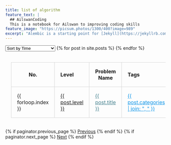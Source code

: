 ```yaml
---
title: list of algorithm
feature_text: |
  ## AilswanCoding
  This is a notebook for Ailswan to improving coding skills
feature_image: "https://picsum.photos/1300/400?image=989"
excerpt: "Alembic is a starting point for [Jekyll](https://jekyllrb.com/) projects. Rather than starting from scratch, this boilerplate is designed to get the ball rolling immediately. Install it, configure it, tweak it, push it."
---
```

<select id="sortDropdown">
    <option value="time">Sort by Time</option>
    <option value="level">Sort by Level</option>
    <option value="problemName">Sort by Problem Name</option>
</select>

<table style="border-collapse: collapse; width: 100%; padding: 18px;">
  <tr>
    <th style="text-align:center; border: 1px solid lightgrey; padding: 18px;">No.</th>
    <th style="text-align:left; border: 1px solid lightgrey; padding: 18px;">Level</th>
    <th style="text-align:center; border: 1px solid lightgrey; padding: 18px;">Problem Name</th>
    <th style="text-align:left; border: 1px solid lightgrey; padding: 18px;">Tags</th>
  </tr>
 {% for post in site.posts %}
<tr data-time="{{ post.feature_text | slice: -12, 10 | date: '%Y-%m-%d' }}">
    <td style="border: 1px solid lightgrey; padding: 18px;">{{ forloop.index }}</td>
    <td style="border: 1px solid lightgrey; padding: 18px;">
      <a href="{{ post.url }}" 
         style="{% if post.level == 'hard' %}color: #f44336;{% elsif post.level == 'medium' %}color: #f68140;{% endif %}">
         {{ post.level }}
      </a>
    </td>
    <td style="border: 1px solid lightgrey; padding: 18px;"><a href="{{ post.url }}"  style="color: #45818e" >{{ post.title }}</a></td>
    <td style="border: 1px solid lightgrey; padding: 18px;"><a href="{{ post.url }}" style="color: #0d94e7;">{{ post.categories | join: ", " }}</a></td>
</tr>
{% endfor %}
</table>

<div class="algorithm-pagination">
    {% if paginator.previous_page %}
        <a href="{{ paginator.previous_page_path }}" class="algorithm-prev">Previous</a>
    {% endif %}
    {% if paginator.next_page %}
        <a href="{{ paginator.next_page_path }}" class="algorithm-next">Next</a>
    {% endif %}
</div>
<!-- JavaScript for sorting -->
<script>
document.getElementById('sortDropdown').addEventListener('change', function() {
    var sortingMethod = this.value;
    var tbody = document.querySelector('table tbody');
    var rows = Array.prototype.slice.call(tbody.querySelectorAll('tr:not(:first-child)'));  // Exclude the header row
    
    rows.sort(function(a, b) {
        switch(sortingMethod) {
            case 'time':
                var dateA = new Date(a.getAttribute('data-time'));
                var dateB = new Date(b.getAttribute('data-time'));
                return dateB - dateA;  // We are sorting in descending order for newer posts to appear first.
            case 'level':
                return a.querySelector('td:nth-child(2)').textContent.localeCompare(b.querySelector('td:nth-child(2)').textContent);
            case 'problemName':
                var numA = parseInt(a.querySelector('td:nth-child(3)').textContent.match(/^\d+/));
                var numB = parseInt(b.querySelector('td:nth-child(3)').textContent.match(/^\d+/));
                return numA - numB;
        }
    });

    rows.forEach(function(row) {
        tbody.appendChild(row);
    });
});
</script>
